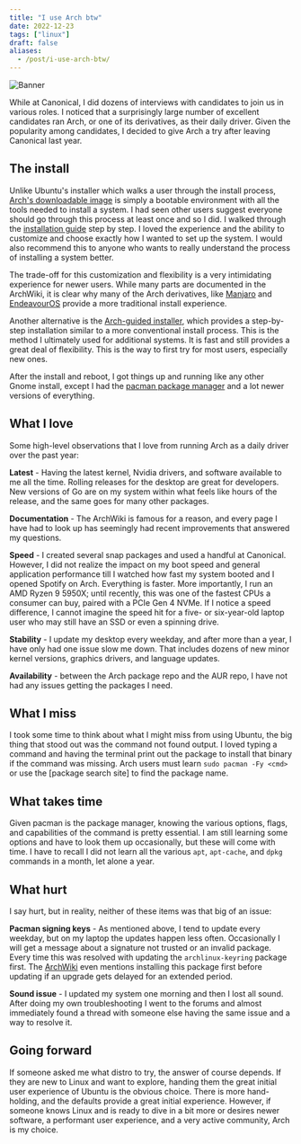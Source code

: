 ```yaml
---
title: "I use Arch btw"
date: 2022-12-23
tags: ["linux"]
draft: false
aliases:
  - /post/i-use-arch-btw/
---
```


![Banner](/img/arch.png)

While at Canonical, I did dozens of interviews with candidates to join us in
various roles. I noticed that a surprisingly large number of excellent
candidates ran Arch, or one of its derivatives, as their daily driver. Given
the popularity among candidates, I decided to give Arch a try after leaving
Canonical last year.

## The install

Unlike Ubuntu's installer which walks a user through the install process,
[Arch's downloadable image][1] is simply a bootable environment with all the
tools needed to install a system. I had seen other users suggest everyone
should go through this process at least once and so I did. I walked through the
[installation guide][2] step by step. I loved the experience and the ability
to customize and choose exactly how I wanted to set up the system. I would also
recommend this to anyone who wants to really understand the process of
installing a system better.

[1]: https://archlinux.org/download/
[2]: https://wiki.archlinux.org/title/Installation_guide

The trade-off for this customization and flexibility is a very intimidating
experience for newer users. While many parts are documented in the ArchWiki,
it is clear why many of the Arch derivatives, like [Manjaro][3] and
[EndeavourOS][4] provide a more traditional install experience.

[3]: https://manjaro.org/
[4]: https://endeavouros.com/

Another alternative is the [Arch-guided installer][5], which provides a
step-by-step installation similar to a more conventional install process. This
is the method I ultimately used for additional systems. It is fast and still
provides a great deal of flexibility. This is the way to first try for most
users, especially new ones.

[5]: https://python-archinstall.readthedocs.io/en/latest/installing/guided.html

After the install and reboot, I got things up and running like any other Gnome
install, except I had the [pacman package manager][6] and a lot newer versions
of everything.

[6]: https://wiki.archlinux.org/title/Pacman

## What I love

Some high-level observations that I love from running Arch as a daily driver
over the past year:

**Latest** - Having the latest kernel, Nvidia drivers, and software available
to me all the time. Rolling releases for the desktop are great for developers.
New versions of Go are on my system within what feels like hours of the
release, and the same goes for many other packages.

**Documentation** - The ArchWiki is famous for a reason, and every page I have
had to look up has seemingly had recent improvements that answered my
questions.

**Speed** - I created several snap packages and used a handful at Canonical.
However, I did not realize the impact on my boot speed and general application
performance till I watched how fast my system booted and I opened Spotify on
Arch. Everything is faster. More importantly, I run an AMD Ryzen 9 5950X; until
recently, this was one of the fastest CPUs a consumer can buy, paired with a
PCIe Gen 4 NVMe. If I notice a speed difference, I cannot imagine the speed hit
for a five- or six-year-old laptop user who may still have an SSD or even a
spinning drive.

**Stability** - I update my desktop every weekday, and after more than a year,
I have only had one issue slow me down. That includes dozens of new minor
kernel versions, graphics drivers, and language updates.

**Availability** - between the Arch package repo and the AUR repo, I have not
had any issues getting the packages I need.

## What I miss

I took some time to think about what I might miss from using Ubuntu, the big
thing that stood out was the command not found output. I loved typing a command
and having the terminal print out the package to install that binary if the
command was missing. Arch users must learn `sudo pacman -Fy <cmd>` or use the
[package search site] to find the package name.

[7]: https://archlinux.org/packages/

## What takes time

Given pacman is the package manager, knowing the various options, flags, and
capabilities of the command is pretty essential. I am still learning some
options and have to look them up occasionally, but these will come with time.
I have to recall I did not learn all the various `apt`, `apt-cache`, and
`dpkg` commands in a month, let alone a year.

## What hurt

I say hurt, but in reality, neither of these items was that big of an issue:

**Pacman signing keys** - As mentioned above, I tend to update every weekday,
but on my laptop the updates happen less often. Occasionally I will get a
message about a signature not trusted or an invalid package. Every time this
was resolved with updating the `archlinux-keyring` package first. The
[ArchWiki][8] even mentions installing this package first before updating if
an upgrade gets delayed for an extended period.

[8]: https://wiki.archlinux.org/title/Pacman/Package_signing#Tips_and_tricks

**Sound issue** - I updated my system one morning and then I lost all sound.
After doing my own troubleshooting I went to the forums and almost immediately
found a thread with someone else having the same issue and a way to resolve it.

## Going forward

If someone asked me what distro to try, the answer of course depends. If they
are new to Linux and want to explore, handing them the great initial user
experience of Ubuntu is the obvious choice. There is more hand-holding, and
the defaults provide a great initial experience. However, if someone knows
Linux and is ready to dive in a bit more or desires newer software, a
performant user experience, and a very active community, Arch is my choice.
